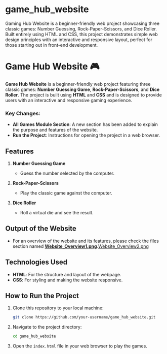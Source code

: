 # game_hub_website
Gaming Hub Website is a beginner-friendly web project showcasing three classic games: Number Guessing, Rock-Paper-Scissors, and Dice Roller. Built entirely using HTML and CSS, this project demonstrates simple web design principles with an interactive and responsive layout, perfect for those starting out in front-end development.
# Game Hub Website 🎮

**Game Hub Website** is a beginner-friendly web project featuring three classic games: **Number Guessing Game**, **Rock-Paper-Scissors**, and **Dice Roller**. The project is built using **HTML** and **CSS** and is designed to provide users with an interactive and responsive gaming experience.

### Key Changes:
- **All Games Module Section**: A new section has been added to explain the purpose and features of the website.
- **Run the Project**: Instructions for opening the project in a web browser.

## Features

1. **Number Guessing Game**  
   - Guess the number selected by the computer.

2. **Rock-Paper-Scissors**  
   - Play the classic game against the computer.

3. **Dice Roller**  
   - Roll a virtual die and see the result.

## Output of the Website

- For an overview of the website and its features, please check the files section named [**Website_Overview1.png**](https://github.com/shivakumarmurarishetti/game_hub_website/blob/main/Website_Overview1.png).[Website_Overview2.png](https://github.com/shivakumarmurarishetti/game_hub_website/blob/main/Website_Overview2.png)

## Technologies Used

- **HTML**: For the structure and layout of the webpage.
- **CSS**: For styling and making the website responsive.

## How to Run the Project

1. Clone this repository to your local machine:
    ```bash
    git clone https://github.com/your-username/game_hub_website.git
    ```

2. Navigate to the project directory:
    ```bash
    cd game_hub_website
    ```

3. Open the `index.html` file in your web browser to play the games.



